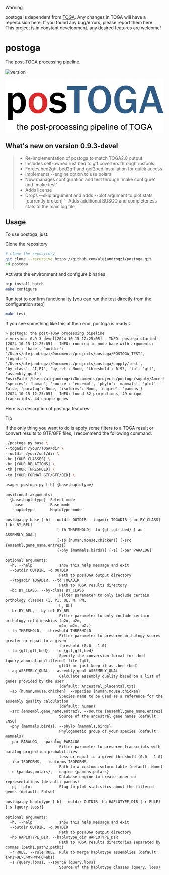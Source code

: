 > [!WARNING]
>
> postoga is dependent from [TOGA](https://github.com/hillerlab/TOGA). Any changes in TOGA will have a repercusion here. If you found any bug/errors, please report them here.
> This project is in constant development, any desired features are welcome!


# postoga

The post-[TOGA](https://github.com/hillerlab/TOGA) processing pipeline.

![version](https://img.shields.io/badge/version-0.9.3--devel-orange)

<p align="center">
    <img width=700 align="center" src="./supply/postoga_logo_git.png" >
</p>

<!-- <img src="./supply/postoga_report.png" align="center"/> -->

## What's new on version 0.9.3-devel

> - Re-implementation of postoga to match TOGA2.0 output
> - Includes self-owned rust bed to gtf coverters through rustools
> - Forces bed2gtf, bed2gff and gxf2bed installation for quick access
> - Implements --engine option to use polars
> - Now manages configuration and test through 'make configure' and 'make test'
> - Adds license
> - Drops --skip argument and adds --plot argument to plot stats [currently broken]
> `- Adds additional BUSCO and completeness stats to the main log file

## Usage

To use postoga, just:

Clone the repository
```bash
# clone the repository
git clone --recursive https://github.com/alejandrogzi/postoga.git
cd postoga
```

Activate the environment and configure binaries
```bash
pip install hatch
make configure
```

Run test to confirm functionality [you can run the test directly from the configuration step]
```bash
make test
```

If you see something like this at then end, postoga is ready!:

```text
> postoga: the post-TOGA processing pipeline
> version: 0.9.3-devel[2024-10-15 12:25:05] - INFO: postoga started!
[2024-10-15 12:25:05] - INFO: running in mode base with arguments: {'mode': 'base', 'outdir': '/Users/alejandrogzi/Documents/projects/postoga/POSTOGA_TEST', 'togadir': '/Users/alejandrogzi/Documents/projects/postoga/supply/test', 'by_class': 'I,PI', 'by_rel': None, 'threshold': 0.95, 'to': 'gtf', 'assembly_qual': PosixPath('/Users/alejandrogzi/Documents/projects/postoga/supply/Ancestral_placental_complete.txt'), 'species': 'human', 'source': 'ensembl', 'phylo': 'mammals', 'plot': False, 'paralog': None, 'isoforms': None, 'engine': 'pandas'}
[2024-10-15 12:25:05] - INFO: found 52 projections, 49 unique transcripts, 44 unique genes
```

Here is a descrption of postoga features:

> [!TIP]
>
> If the only thing you want to do is apply some filters to a TOGA result or convert results to GTF/GFF files, I recommend the following command:
>
> ```bash
> ./postoga.py base \
> --togadir /your/TOGA/dir \
> --outdir /your/out/dir \
> -bc [YOUR CLASSES] \
> -br [YOUR RELATIONS] \
> -th [YOUR THRESHOLD] \
> -to [YOUR FORMAT GTF/GFF/BED] \
> ```

```text
usage: postoga.py [-h] {base,haplotype}

positional arguments:
  {base,haplotype}  Select mode
    base            Base mode
    haplotype       Haplotype mode

postoga.py base [-h] --outdir OUTDIR --togadir TOGADIR [-bc BY_CLASS] [-br BY_REL]
                       [-th THRESHOLD] -to {gtf,gff,bed} [-aq ASSEMBLY_QUAL]
                       [-sp {human,mouse,chicken}] [-src {ensembl,gene_name,entrez}]
                       [-phy {mammals,birds}] [-s] [-par PARALOG]

optional arguments:
  -h, --help            show this help message and exit
  --outdir OUTDIR, -o OUTDIR
                        Path to posTOGA output directory
  --togadir TOGADIR, --td TOGADIR
                        Path to TOGA results directory
  -bc BY_CLASS, --by-class BY_CLASS
                        Filter parameter to only include certain orthology classes (I, PI, UL, M, PM,
                        L, UL)
  -br BY_REL, --by-rel BY_REL
                        Filter parameter to only include certain orthology relationships (o2o, o2m,
                        m2m, m2m, o2z)
  -th THRESHOLD, --threshold THRESHOLD
                        Filter parameter to preserve orthology scores greater or equal to a given
                        threshold (0.0 - 1.0)
  -to {gtf,gff,bed}, --to {gtf,gff,bed}
                        Specify the conversion format for .bed (query_annotation/filtered) file (gtf,
                        gff3) or just keep it as .bed (bed)
  -aq ASSEMBLY_QUAL, --assembly_qual ASSEMBLY_QUAL
                        Calculate assembly quality based on a list of genes provided by the user
                        (default: Ancestral_placental.txt)
  -sp {human,mouse,chicken}, --species {human,mouse,chicken}
                        Species name to be used as a reference for the assembly quality calculation
                        (default: human)
  -src {ensembl,gene_name,entrez}, --source {ensembl,gene_name,entrez}
                        Source of the ancestral gene names (default: ENSG)
  -phy {mammals,birds}, --phylo {mammals,birds}
                        Phylogenetic group of your species (default: mammals)
  -par PARALOG, --paralog PARALOG
                        Filter parameter to preserve transcripts with paralog projection probabilities
                        less or equal to a given threshold (0.0 - 1.0)
  -iso ISOFORMS, --isoforms ISOFORMS
                        Path to a custom isoform table (default: None)
  -e {pandas,polars}, --engine {pandas,polars}
                        Database engine to create inner db representations (default: pandas)
  -p, --plot            Flag to plot statistics about the filtered genes (default: False)

postoga.py haplotype [-h] --outdir OUTDIR -hp HAPLOTYPE_DIR [-r RULE] [-s {query,loss}]

optional arguments:
  -h, --help            show this help message and exit
  --outdir OUTDIR, -o OUTDIR
                        Path to posTOGA output directory
  -hp HAPLOTYPE_DIR, --haplotype_dir HAPLOTYPE_DIR
                        Path to TOGA results directories separated by commas (path1,path2,path3)
  -r RULE, --rule RULE  Rule to merge haplotype assemblies (default: I>PI>UL>L>M>PM>PG>abs)
  -s {query,loss}, --source {query,loss}
                        Source of the haplotype classes (query, loss)
```
